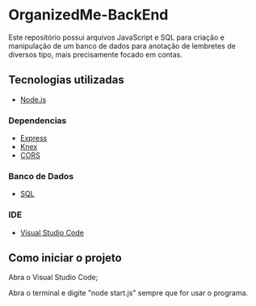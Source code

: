 # OrganizedMe-BackEnd

Este repositório possui arquivos JavaScript e SQL para criação e manipulação de um banco de dados para anotação de lembretes de diversos tipo, mais precisamente focado em contas.

## Tecnologias utilizadas

- [Node.js](https://nodejs.org/pt)

### Dependencias

- [Express](https://expressjs.com/pt-br/)
- [Knex](https://knexjs.org/)
- [CORS](https://www.npmjs.com/package/cors)

### Banco de Dados

- [SQL](https://www.mysql.com/products/workbench/)

### IDE

- [Visual Studio Code](https://code.visualstudio.com/)

## Como iniciar o projeto

Abra o Visual Studio Code;

Abra o terminal e digite "node start.js" sempre que for usar o programa.
